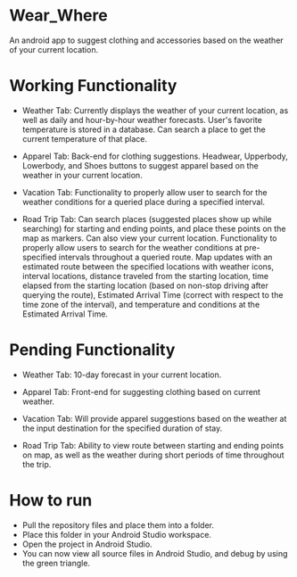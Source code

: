 # Wear_Where
An android app to suggest clothing and accessories based on the weather of your current location.

# Working Functionality

- Weather Tab: Currently displays the weather of your current location, as well as daily and hour-by-hour weather forecasts. User's favorite temperature is stored in a database. Can search a place to get the current temperature of that place.

- Apparel Tab: Back-end for clothing suggestions. Headwear, Upperbody, Lowerbody, and Shoes buttons to suggest apparel based on the weather in your current location.

- Vacation Tab: Functionality to properly allow user to search for the weather conditions for a queried place during a specified interval.

- Road Trip Tab: Can search places (suggested places show up while searching) for starting and ending points, and place these points on the map as markers. Can also view your current location. Functionality to properly allow users to search for the weather conditions at pre-specified intervals throughout a queried route. Map updates with an estimated route between the specified locations with weather icons, interval locations, distance traveled from the starting location, time elapsed from the starting location (based on non-stop driving after querying the route), Estimated Arrival Time (correct with respect to the time zone of the interval), and temperature and conditions at the Estimated Arrival Time.

# Pending Functionality

- Weather Tab: 10-day forecast in your current location.

- Apparel Tab: Front-end for suggesting clothing based on current weather.

- Vacation Tab: Will provide apparel suggestions based on the weather at the input destination for the specified duration of stay.

- Road Trip Tab: Ability to view route between starting and ending points on map, as well as the weather during short periods of time throughout the trip. 

# How to run

- Pull the repository files and place them into a folder.
- Place this folder in your Android Studio workspace.
- Open the project in Android Studio.
- You can now view all source files in Android Studio, and debug by using the green triangle.
